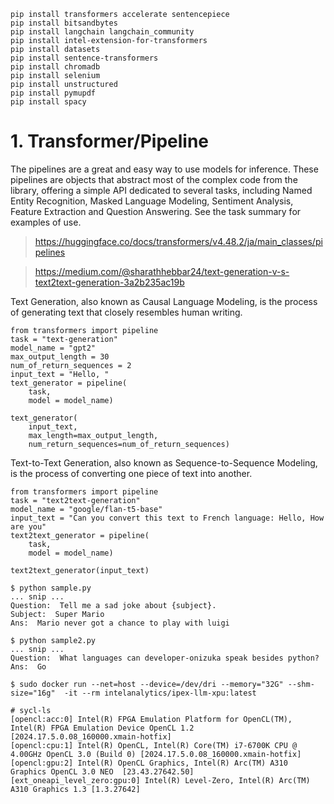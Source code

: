 ```
pip install transformers accelerate sentencepiece
pip install bitsandbytes
pip install langchain langchain_community
pip install intel-extension-for-transformers
pip install datasets
pip install sentence-transformers
pip install chromadb
pip install selenium
pip install unstructured
pip install pymupdf
pip install spacy
```

# 1. Transformer/Pipeline
The pipelines are a great and easy way to use models for inference. These pipelines are objects that abstract most of the complex code from the library, offering a simple API dedicated to several tasks, including Named Entity Recognition, Masked Language Modeling, Sentiment Analysis, Feature Extraction and Question Answering. See the task summary for examples of use.

>https://huggingface.co/docs/transformers/v4.48.2/ja/main_classes/pipelines


>https://medium.com/@sharathhebbar24/text-generation-v-s-text2text-generation-3a2b235ac19b

Text Generation, also known as Causal Language Modeling, is the process of generating text that closely resembles human writing.
```
from transformers import pipeline
task = "text-generation"
model_name = "gpt2"
max_output_length = 30
num_of_return_sequences = 2
input_text = "Hello, "
text_generator = pipeline(
    task,
    model = model_name)

text_generator(
    input_text,
    max_length=max_output_length,
    num_return_sequences=num_of_return_sequences)
```

Text-to-Text Generation, also known as Sequence-to-Sequence Modeling, is the process of converting one piece of text into another.
```
from transformers import pipeline
task = "text2text-generation"
model_name = "google/flan-t5-base"
input_text = "Can you convert this text to French language: Hello, How are you"
text2text_generator = pipeline(
    task,
    model = model_name)

text2text_generator(input_text)
```


```
$ python sample.py
... snip ...
Question:  Tell me a sad joke about {subject}.
Subject:  Super Mario
Ans:  Mario never got a chance to play with luigi
```

```
$ python sample2.py
... snip ...
Question:  What languages can developer-onizuka speak besides python?
Ans:  Go
```

```
$ sudo docker run --net=host --device=/dev/dri --memory="32G" --shm-size="16g"  -it --rm intelanalytics/ipex-llm-xpu:latest
```
```
# sycl-ls
[opencl:acc:0] Intel(R) FPGA Emulation Platform for OpenCL(TM), Intel(R) FPGA Emulation Device OpenCL 1.2  [2024.17.5.0.08_160000.xmain-hotfix]
[opencl:cpu:1] Intel(R) OpenCL, Intel(R) Core(TM) i7-6700K CPU @ 4.00GHz OpenCL 3.0 (Build 0) [2024.17.5.0.08_160000.xmain-hotfix]
[opencl:gpu:2] Intel(R) OpenCL Graphics, Intel(R) Arc(TM) A310 Graphics OpenCL 3.0 NEO  [23.43.27642.50]
[ext_oneapi_level_zero:gpu:0] Intel(R) Level-Zero, Intel(R) Arc(TM) A310 Graphics 1.3 [1.3.27642]
```


